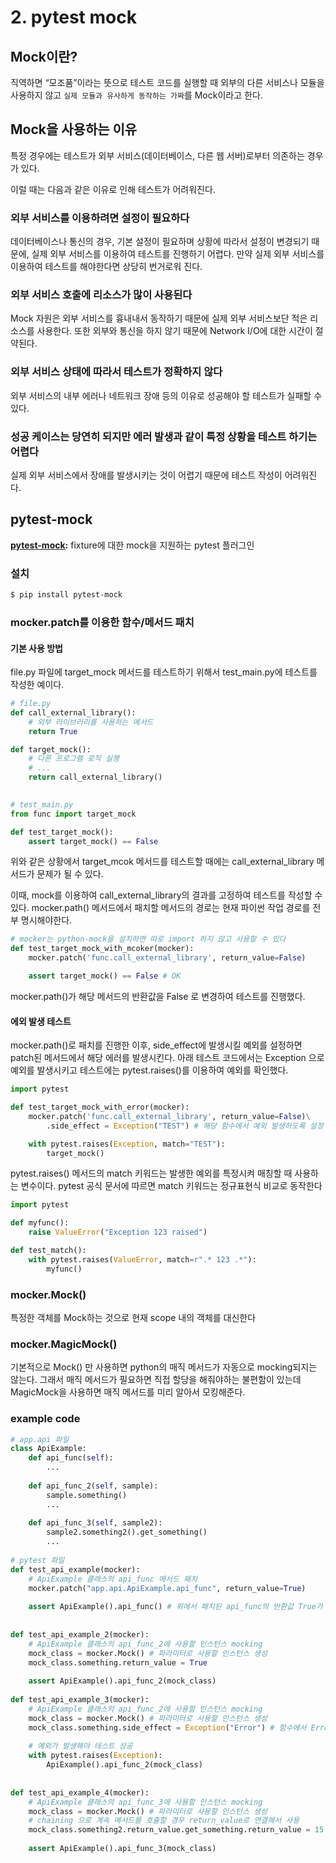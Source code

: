 # 2. pytest mock

## Mock이란?

직역하면 “모조품”이라는 뜻으로 테스트 코드를 실행할 때 외부의 다른 서비스나 모듈을 사용하지 않고 `실제 모듈과 유사하게 동작하는 가짜`를 Mock이라고 한다.

## Mock을 사용하는 이유 <a href="#45fb" id="45fb"></a>

특정 경우에는 테스트가 외부 서비스(데이터베이스, 다른 웹 서버)로부터 의존하는 경우가 있다.

이럴 때는 다음과 같은 이유로 인해 테스트가 어려워진다.

### 외부 서비스를 이용하려면 설정이 필요하다

데이터베이스나 통신의 경우, 기본 설정이 필요하며 상황에 따라서 설정이 변경되기 때문에, 실제 외부 서비스를 이용하여 테스트를 진행하기 어렵다. 만약 실제 외부 서비스를 이용하여 테스트를 해야한다면 상당히 번거로워 진다.

### 외부 서비스 호출에 리소스가 많이 사용된다

Mock 자원은 외부 서비스를 흉내내서 동작하기 때문에 실제 외부 서비스보단 적은 리소스를 사용한다. 또한 외부와 통신을 하지 않기 때문에 Network I/O에 대한 시간이 절약된다.

### 외부 서비스 상태에 따라서 테스트가 정확하지 않다

외부 서비스의 내부 에러나 네트워크 장애 등의 이유로 성공해야 할 테스트가 실패할 수 있다.

### 성공 케이스는 당연히 되지만 에러 발생과 같이 특정 상황을 테스트 하기는 어렵다

실제 외부 서비스에서 장애를 발생시키는 것이 어렵기 때문에 테스트 작성이 어려워진다.

## pytest-mock

[**pytest-mock**](https://pypi.org/project/pytest-mock/)**:** fixture에 대한 mock을 지원하는 pytest 플러그인

### 설치

```bash
$ pip install pytest-mock
```

### mocker.patch를 이용한 함수/메서드 패치

#### 기본 사용 방법

file.py 파일에 target\_mock 메서드를 테스트하기 위해서 test\_main.py에 테스트를 작성한 예이다.

```python
# file.py
def call_external_library():
    # 외부 라이브러리를 사용하는 메서드 
    return True

def target_mock():
    # 다른 프로그램 로직 실행
    # ...
    return call_external_library()

    
# test_main.py
from func import target_mock

def test_target_mock():
    assert target_mock() == False
```

위와 같은 상황에서 target\_mcok 메서드를 테스트할 때에는 call\_external\_library 메서드가 문제가 될 수 있다.

이때, mock를 이용하여 call\_external\_library의 결과를  고정하여 테스트를 작성할 수 있다. mocker.path() 메서드에서 패치할 메서드의 경로는 현재 파이썬 작업 경로를 전부 명시해야한다.

```python
# mocker는 python-mock을 설치하면 따로 import 하지 않고 사용할 수 있다
def test_target_mock_with_mcoker(mocker):
    mocker.patch('func.call_external_library', return_value=False)

    assert target_mock() == False # OK
```

mocker.path()가 해당 메서드의 반환값을 False 로 변경하여 테스트를 진행했다.&#x20;

#### 에외 발생 테스트

mocker.path()로 패치를 진행한 이후, side\_effect에 발생시킬 예외를 설정하면 patch된 메서드에서 해당 에러를 발생시킨다. 아래 테스트 코드에서는 Exception 으로 예외를 발생시키고 테스트에는 pytest.raises()를 이용하여 예외를 확인했다.&#x20;

```python
import pytest

def test_target_mock_with_error(mocker):
    mocker.patch('func.call_external_library', return_value=False)\
        .side_effect = Exception("TEST") # 해당 함수에서 예외 발생하도록 설정

    with pytest.raises(Exception, match="TEST"): 
        target_mock()
```

pytest.raises() 메서드의 match 키워드는 발생한 예외를 특정시켜 매칭할 때 사용하는 변수이다. pytest 공식 문서에 따르면 match 키워드는 정규표현식 비교로 동작한다

```python
import pytest

def myfunc():
    raise ValueError("Exception 123 raised")

def test_match():
    with pytest.raises(ValueError, match=r".* 123 .*"):
        myfunc()
```

### mocker.Mock()

특정한 객체를 Mock하는 것으로 현재 scope 내의 객체를 대신한다

### mocker.MagicMock()

기본적으로 Mock() 만 사용하면 python의 매직 메서드가 자동으로 mocking되지는 않는다. 그래서 매직 메서드가 필요하면 직접 할당을 해줘야하는 불편함이 있는데 MagicMock을 사용하면 매직 메서드를 미리 알아서 모킹해준다.



### example code

```python
# app.api 파일
class ApiExample:
    def api_func(self):
        ...
        
    def api_func_2(self, sample):
        sample.something()
        ...
        
    def api_func_3(self, sample2):
        sample2.something2().get_something()
        ...
        
# pytest 파일
def test_api_example(mocker):
    # ApiExample 클래스의 api_func 메서드 패치
    mocker.patch("app.api.ApiExample.api_func", return_value=True)
    
    assert ApiExample().api_func() # 위에서 패치된 api_func의 반환값 True가 반환됨
    
    
def test_api_example_2(mocker):
    # ApiExample 클래스의 api_func_2에 사용할 인스턴스 mocking
    mock_class = mocker.Mock() # 파라미터로 사용할 인스턴스 생성
    mock_class.something.return_value = True
    
    assert ApiExample().api_func_2(mock_class)
    
def test_api_example_3(mocker):
    # ApiExample 클래스의 api_func_2에 사용할 인스턴스 mocking
    mock_class = mocker.Mock() # 파라미터로 사용할 인스턴스 생성
    mock_class.something.side_effect = Exception("Error") # 함수에서 Error발생 설정
    
    # 예외가 발생해야 테스트 성공
    with pytest.raises(Exception):
        ApiExample().api_func_2(mock_class)
    
    
def test_api_example_4(mocker):
    # ApiExample 클래스의 api_func_3에 사용할 인스턴스 mocking
    mock_class = mocker.Mock() # 파라미터로 사용할 인스턴스 생성
    # chaining 으로 계속 메서드를 호출할 경우 return_value로 연결해서 사용
    mock_class.something2.return_value.get_something.return_value = 15
    
    assert ApiExample().api_func_3(mock_class)
```

